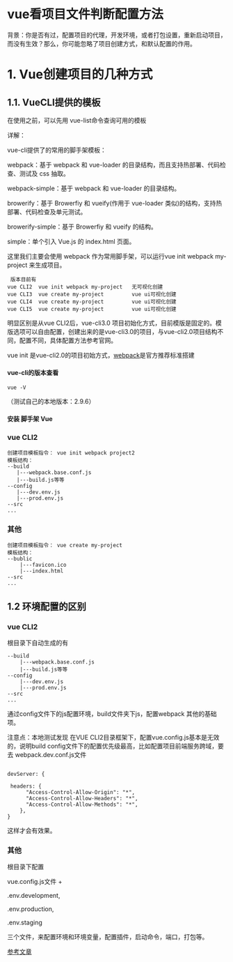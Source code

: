# vue看项目文件判断配置方法

背景：你是否有过，配置项目的代理，开发环境，或者打包设置，重新启动项目，而没有生效？那么，你可能忽略了项目创建方式，和默认配置的作用。

# 1. Vue创建项目的几种方式

## 1.1. VueCLI提供的模板

在使用之前，可以先用 vue-list命令查询可用的模板

详解：

vue-cli提供了的常用的脚手架模板：

webpack：基于 webpack 和 vue-loader 的目录结构，而且支持热部署、代码检查、测试及 css 抽取。

webpack-simple：基于 webpack 和 vue-loader 的目录结构。

browerify：基于 Browerfiy 和 vueify(作用于 vue-loader 类似)的结构，支持热部署、代码检查及单元测试。

browerify-simple：基于 Browerfiy 和 vueify 的结构。

simple：单个引入 Vue.js 的 index.html 页面。

这里我们主要会使用 webpack 作为常用脚手架，可以运行vue init webpack my-project 来生成项目。





```
 版本目前有
vue CLI2  vue init webpack my-project   无可视化创建
vue CLI3  vue create my-project         vue ui可视化创建
vue CLI4  vue create my-project         vue ui可视化创建
vue CLI5  vue create my-project         vue ui可视化创建
```

明显区别是从vue CLI2后，vue-cli3.0 项目初始化方式，目前模版是固定的。模版选项可以自由配置，创建出来的是vue-cli3.0的项目，与vue-cli2.0项目结构不同，配置不同，具体配置方法参考官网。

vue init 是vue-cli2.0的项目初始方式，[webpack](https://so.csdn.net/so/search?q=webpack&spm=1001.2101.3001.7020)是官方推荐标准搭建

#### vue-cli的版本查看

```
vue -V
```

（测试自己的本地版本：2.9.6）

#### 安装  脚手架 Vue

### vue CLI2 

 ```
创建项目模板指令： vue init webpack project2
模板结构：
--build
    |---webpack.base.conf.js
    |---build.js等等
--config   
    |---dev.env.js
    |---prod.env.js
--src
...
 ```

### 其他                     

```
创建项目模板指令： vue create my-project
模板结构：
--bublic
    |---favicon.ico
    |---index.html
--src
...
```

## 1.2 环境配置的区别

### vue CLI2 

根目录下自动生成的有

```
--build
    |---webpack.base.conf.js
    |---build.js等等
--config   
    |---dev.env.js
    |---prod.env.js
--src
...
```

通过config文件下的js配置环境，build文件夹下js，配置webpack 其他的基础项。

注意点：本地测试发现 在VUE CLI2目录框架下，配置vue.config.js基本是无效的，说明build config文件下的配置优先级最高，比如配置项目前端服务跨域，要去   webpack.dev.conf.js文件

```

devServer: {

 headers: {
      "Access-Control-Allow-Origin": "*",
      "Access-Control-Allow-Headers": "*",
      "Access-Control-Allow-Methods": "*",
    },
}

```

这样才会有效果。

### 其他  

根目录下配置

vue.config.js文件 + 

.env.development, 

.env.production,

 .env.staging    

三个文件，来配置环境和环境变量，配置插件，启动命令，端口，打包等。

[参考文章](https://blog.csdn.net/baidu_30891377/article/details/106668574)









